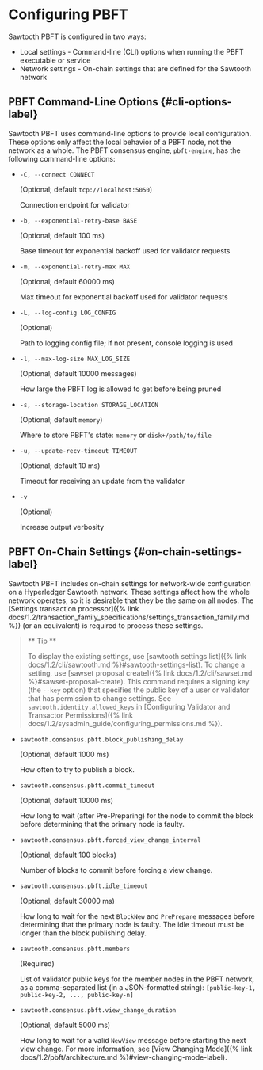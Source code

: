 # Configuring PBFT

Sawtooth PBFT is configured in two ways:

- Local settings - Command-line (CLI) options when running the PBFT executable
  or service
- Network settings - On-chain settings that are defined for the Sawtooth network

## PBFT Command-Line Options {#cli-options-label}

<!--
  Licensed under Creative Commons Attribution 4.0 International License
  https://creativecommons.org/licenses/by/4.0/
-->

Sawtooth PBFT uses command-line options to provide local configuration.
These options only affect the local behavior of a PBFT node, not the
network as a whole. The PBFT consensus engine, `pbft-engine`, has the
following command-line options:

- `-C, --connect CONNECT`

  (Optional; default `tcp://localhost:5050`)

  Connection endpoint for validator

- `-b, --exponential-retry-base BASE`

  (Optional; default 100 ms)

  Base timeout for exponential backoff used for validator requests

- `-m, --exponential-retry-max MAX`

  (Optional; default 60000 ms)

  Max timeout for exponential backoff used for validator requests

- `-L, --log-config LOG_CONFIG`

  (Optional)

  Path to logging config file; if not present, console logging is used

- `-l, --max-log-size MAX_LOG_SIZE`

  (Optional; default 10000 messages)

  How large the PBFT log is allowed to get before being pruned

- `-s, --storage-location STORAGE_LOCATION`

  (Optional; default `memory`)

  Where to store PBFT\'s state: `memory` or `disk+/path/to/file`

- `-u, --update-recv-timeout TIMEOUT`

  (Optional; default 10 ms)

  Timeout for receiving an update from the validator

- `-v`

  (Optional)

  Increase output verbosity

## PBFT On-Chain Settings {#on-chain-settings-label}

Sawtooth PBFT includes on-chain settings for network-wide configuration
on a Hyperledger Sawtooth network. These settings affect how the whole
network operates, so it is desirable that they be the same on all nodes.
The [Settings transaction
processor]({% link
docs/1.2/transaction_family_specifications/settings_transaction_family.md %})
(or an equivalent) is required to process these settings.

> ** Tip **
>
> To display the existing settings, use [sawtooth settings
> list]({% link docs/1.2/cli/sawtooth.md %}#sawtooth-settings-list).
> To change a setting, use [sawset proposal
> create]({% link docs/1.2/cli/sawset.md %}#sawset-proposal-create).
> This command requires a signing key (the `--key` option) that specifies the
> public key of a user or validator that has permission to change settings. See
> `sawtooth.identity.allowed_keys` in [Configuring Validator and Transactor
> Permissions]({% link docs/1.2/sysadmin_guide/configuring_permissions.md %}).

- `sawtooth.consensus.pbft.block_publishing_delay`

  (Optional; default 1000 ms)

  How often to try to publish a block.

- `sawtooth.consensus.pbft.commit_timeout`

  (Optional; default 10000 ms)

  How long to wait (after Pre-Preparing) for the node to commit the block before
  determining that the primary node is faulty.

- `sawtooth.consensus.pbft.forced_view_change_interval`

  (Optional; default 100 blocks)

  Number of blocks to commit before forcing a view change.

- `sawtooth.consensus.pbft.idle_timeout`

  (Optional; default 30000 ms)

  How long to wait for the next `BlockNew` and `PrePrepare` messages before
  determining that the primary node is faulty. The idle timeout must be longer
  than the block publishing delay.

- `sawtooth.consensus.pbft.members`

  (Required)

  List of validator public keys for the member nodes in the PBFT network, as a
  comma-separated list (in a JSON-formatted string): `[public-key-1, public-key-2,
  ..., public-key-n]`

- `sawtooth.consensus.pbft.view_change_duration`

  (Optional; default 5000 ms)

  How long to wait for a valid `NewView` message before starting the next view
  change. For more information, see [View Changing Mode]({% link
  docs/1.2/pbft/architecture.md %}#view-changing-mode-label).
